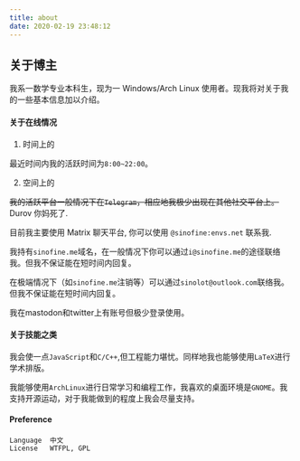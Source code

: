 ```yaml
---
title: about
date: 2020-02-19 23:48:12
---
```


## 关于博主

我系一数学专业本科生，现为一 Windows/Arch Linux 使用者。现我将对关于我的一些基本信息加以介绍。

#### 关于在线情况

1. 时间上的

最近时间内我的活跃时间为`8:00~22:00`。


2. 空间上的

~~我的活跃平台一般情况下在`Telegram`，相应地我极少出现在其他社交平台上。~~ Durov 你妈死了.

目前我主要使用 Matrix 聊天平台, 你可以使用 `@sinofine:envs.net` 联系我.

我持有`sinofine.me`域名，在一般情况下你可以通过`i@sinofine.me`的途径联络我。但我不保证能在短时间内回复。

在极端情况下（如`sinofine.me`注销等）可以通过`sinolot@outlook.com`联络我。但我不保证能在短时间内回复。

我在mastodon和twitter上有账号但极少登录使用。
#### 关于技能之类

我会使一点`JavaScript`和`C/C++`,但工程能力堪忧。同样地我也能够使用`LaTeX`进行学术排版。

我能够使用`ArchLinux`进行日常学习和编程工作，我喜欢的桌面环境是`GNOME`。我支持开源运动，对于我能做到的程度上我会尽量支持。

#### Preference
```
Language  中文
License   WTFPL, GPL
```

